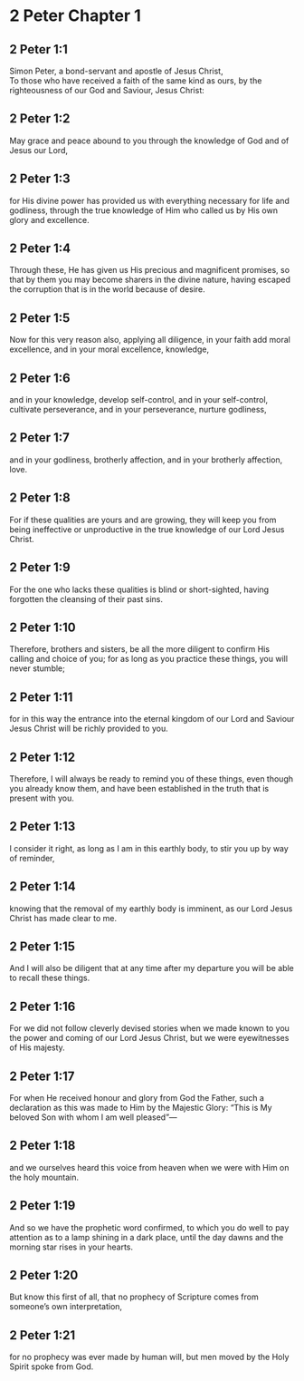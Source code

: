 # 2 Peter Chapter 1

## 2 Peter 1:1

Simon Peter, a bond-servant and apostle of Jesus Christ,  
To those who have received a faith of the same kind as ours, by the righteousness of our God and Saviour, Jesus Christ:

## 2 Peter 1:2

May grace and peace abound to you through the knowledge of God and of Jesus our Lord,

## 2 Peter 1:3

for His divine power has provided us with everything necessary for life and godliness, through the true knowledge of Him who called us by His own glory and excellence.

## 2 Peter 1:4

Through these, He has given us His precious and magnificent promises, so that by them you may become sharers in the divine nature, having escaped the corruption that is in the world because of desire.

## 2 Peter 1:5

Now for this very reason also, applying all diligence, in your faith add moral excellence, and in your moral excellence, knowledge,

## 2 Peter 1:6

and in your knowledge, develop self-control, and in your self-control, cultivate perseverance, and in your perseverance, nurture godliness,

## 2 Peter 1:7

and in your godliness, brotherly affection, and in your brotherly affection, love.

## 2 Peter 1:8

For if these qualities are yours and are growing, they will keep you from being ineffective or unproductive in the true knowledge of our Lord Jesus Christ.

## 2 Peter 1:9

For the one who lacks these qualities is blind or short-sighted, having forgotten the cleansing of their past sins.

## 2 Peter 1:10

Therefore, brothers and sisters, be all the more diligent to confirm His calling and choice of you; for as long as you practice these things, you will never stumble;

## 2 Peter 1:11

for in this way the entrance into the eternal kingdom of our Lord and Saviour Jesus Christ will be richly provided to you.

## 2 Peter 1:12

Therefore, I will always be ready to remind you of these things, even though you already know them, and have been established in the truth that is present with you.

## 2 Peter 1:13

I consider it right, as long as I am in this earthly body, to stir you up by way of reminder,

## 2 Peter 1:14

knowing that the removal of my earthly body is imminent, as our Lord Jesus Christ has made clear to me.

## 2 Peter 1:15

And I will also be diligent that at any time after my departure you will be able to recall these things.

## 2 Peter 1:16

For we did not follow cleverly devised stories when we made known to you the power and coming of our Lord Jesus Christ, but we were eyewitnesses of His majesty.

## 2 Peter 1:17

For when He received honour and glory from God the Father, such a declaration as this was made to Him by the Majestic Glory: “This is My beloved Son with whom I am well pleased”—

## 2 Peter 1:18

and we ourselves heard this voice from heaven when we were with Him on the holy mountain.

## 2 Peter 1:19

And so we have the prophetic word confirmed, to which you do well to pay attention as to a lamp shining in a dark place, until the day dawns and the morning star rises in your hearts.

## 2 Peter 1:20

But know this first of all, that no prophecy of Scripture comes from someone’s own interpretation,

## 2 Peter 1:21

for no prophecy was ever made by human will, but men moved by the Holy Spirit spoke from God.
